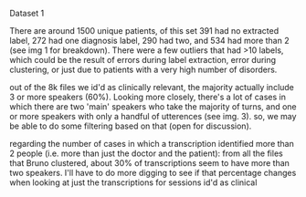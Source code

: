Dataset 1

There are around 1500 unique patients, of this set 391 had no extracted label, 272 had one diagnosis label, 290 had two,
and 534 had more than 2 (see img 1 for breakdown). There were a few outliers that had >10 labels, which could be the
result of errors during label extraction, error during clustering, or just due to patients with a very high number of
disorders.

out of the 8k files we id'd as clinically relevant, the majority actually include 3 or more speakers (60%). Looking more
closely, there's a lot of cases in which there are two 'main' speakers who take the majority of turns, and one or more
speakers with only a handful of utterences (see img. 3). so, we may be able to do some filtering based on that (open for
discussion).

regarding the number of cases in which a transcription identified more than 2 people (i.e. more than just the doctor and
the patient): from all the files that Bruno clustered, about 30% of transcriptions seem to have more than two speakers.
I'll have to do more digging to see if that percentage changes when looking at just the transcriptions for sessions id'd
as clinical